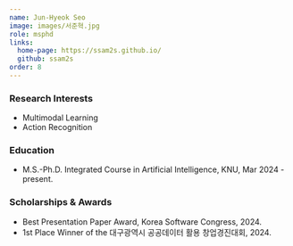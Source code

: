 ```yaml
---
name: Jun-Hyeok Seo
image: images/서준혁.jpg
role: msphd
links:
  home-page: https://ssam2s.github.io/
  github: ssam2s
order: 8
---
```


### Research Interests
- Multimodal Learning
- Action Recognition

### Education
- M.S.-Ph.D. Integrated Course in Artificial Intelligence, KNU, Mar 2024 - present.

### Scholarships & Awards
- Best Presentation Paper Award, Korea Software Congress, 2024.
- 1st Place Winner of the 대구광역시 공공데이터 활용 창업경진대회, 2024.
